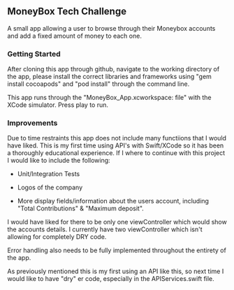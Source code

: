 
## MoneyBox Tech Challenge ## 

A small app allowing a user to browse through their Moneybox accounts and add a fixed amount of money to each one.

### Getting Started ### 

After cloning this app through github, navigate to the working directory of the app, please install the correct libraries and frameworks using "gem install cocoapods" and "pod install" through the command line.

This app runs through the "MoneyBox_App.xcworkspace: file" with the XCode simulator. Press play to run.

### Improvements ### 

Due to time restraints this app does not include many functiions that I would have liked. This is my first time using API's with Swift/XCode so it has been a thoroughly educational experience. If I where to continue with this project I would like to include the following:

- Unit/Integration Tests

- Logos of the company

- More display fields/information about the users account, including "Total Contributions" & "Maximum deposit".

I would have liked for there to be only one viewController which would show the accounts details. I currently have two viewController which isn't allowing for completely DRY code.

Error handling also needs to be fully implemented throughout the entirety of the app.

As previously mentioned this is my first using an API like this, so next time I would like to have "dry" er code, especially in the APIServices.swift file.


